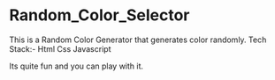 # Random_Color_Selector

This is a Random Color Generator that generates color randomly. 
Tech Stack:-
    Html
    Css
    Javascript

Its quite fun and you can play with it.
